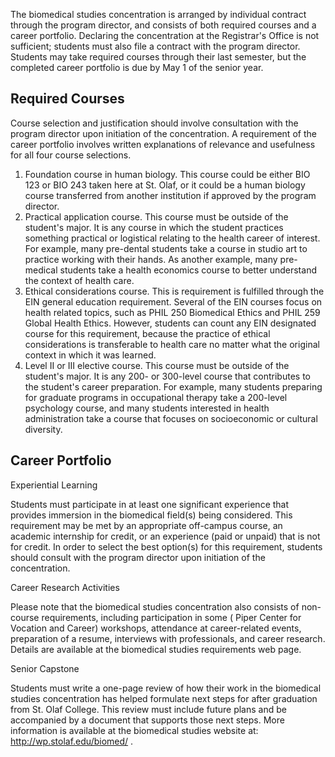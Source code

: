 

The biomedical studies concentration is arranged by individual contract through the program director, and consists of both required courses and a career portfolio. Declaring the concentration at the Registrar's Office is not sufficient; students must also file a contract with the program director. Students may take required courses through their last semester, but the completed career portfolio is due by May 1 of the senior year.

##  Required Courses

Course selection and justification should involve consultation with the program director upon initiation of the concentration. A requirement of the career portfolio involves written explanations of relevance and usefulness for all four course selections.

  1. Foundation course in human biology. This course could be either BIO 123 or BIO 243 taken here at St. Olaf, or it could be a human biology course transferred from another institution if approved by the program director. 
  2. Practical application course. This course must be outside of the student's major. It is any course in which the student practices something practical or logistical relating to the health career of interest. For example, many pre-dental students take a course in studio art to practice working with their hands. As another example, many pre-medical students take a health economics course to better understand the context of health care. 
  3. Ethical considerations course. This is requirement is fulfilled through the EIN general education requirement. Several of the EIN courses focus on health related topics, such as PHIL 250 Biomedical Ethics and PHIL 259 Global Health Ethics. However, students can count any EIN designated course for this requirement, because the practice of ethical considerations is transferable to health care no matter what the original context in which it was learned. 
  4. Level II or III elective course. This course must be outside of the student's major. It is any 200- or 300-level course that contributes to the student's career preparation. For example, many students preparing for graduate programs in occupational therapy take a 200-level psychology course, and many students interested in health administration take a course that focuses on socioeconomic or cultural diversity. 

##  Career Portfolio

Experiential Learning

Students must participate in at least one significant experience that provides immersion in the biomedical field(s) being considered. This requirement may be met by an appropriate off-campus course, an academic internship for credit, or an experience (paid or unpaid) that is not for credit. In order to select the best option(s) for this requirement, students should consult with the program director upon initiation of the concentration.

Career Research Activities

Please note that the biomedical studies concentration also consists of non-course requirements, including participation in some (  Piper Center for Vocation and Career)  workshops, attendance at career-related events, preparation of a resume, interviews with professionals, and career research. Details are available at the  biomedical studies requirements  web page.

Senior Capstone

Students must write a one-page review of how their work in the biomedical studies concentration has helped formulate next steps for after graduation from St. Olaf College. This review must include future plans and be accompanied by a document that supports those next steps. More information is available at the biomedical studies website at:  http://wp.stolaf.edu/biomed/  .

